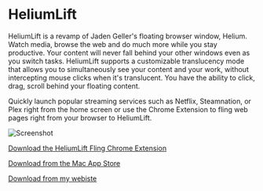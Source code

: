 # HeliumLift
HeliumLift is a revamp of Jaden Geller's floating browser window, Helium. Watch media, browse the web and do much more while you stay productive. Your content will never fall behind your other windows even as you switch tasks. HeliumLift supports a customizable translucency mode that allows you to simultaneously see your content and your work, without intercepting mouse clicks when it's translucent. You have the ability to click, drag, scroll behind your floating content. 

Quickly launch popular streaming services such as Netflix, Steamnation, or Plex right from the home screen or use the Chrome Extension to fling web pages right from your browser to HeliumLift.


![Screenshot](http://i.imgur.com/0aIGvG1.png)


[Download the HeliumLift Fling Chrome Extension](https://chrome.google.com/webstore/detail/heliumlift-fling/omacbahioemehdajgbmndloahdfilkpg)

[Download from the Mac App Store](https://itunes.apple.com/us/app/heliumlift/id1018899653?mt=12)

[Download from my webiste](https://jmitch/heliumlift)
